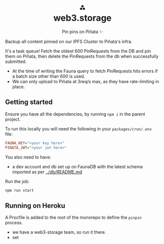 <h1 align="center">⁂<br/>web3.storage</h1>
<p align="center">Pin pins on Piñata ✨</p>

Backup all content pinned on our IPFS Cluster to Piñata's infra.

It's a task queue! Fetch the oldest 600 PinRequests from the DB and pin them on Piñata, then delete the PinRequests from the db when successfully submitted.
- At the time of writing the Fauna query to fetch PinRequests hits errors if a batch size other than 600 is used.
- We can only upload to Piñata at 3req/s max, as they have rate-limiting in place.

## Getting started

Ensure you have all the dependencies, by running `npm i` in the parent project.

To run this locally you will need the following in your `packages/cron/.env` file:

```ini
FAUNA_KEY="<your key here>"
PINATA_JWT="<your jwt here>"
```

You also need to have:

- a dev account and db set up on FaunaDB with the latest schema imported as per [../db/README.md](../db/README.md)

Run the job:

```sh
npm run start
```

## Running on Heroku

A Procfile is added to the root of the monorepo to define the `pinpin` process.
- we have a web3-storage team, so run it there.
- set 